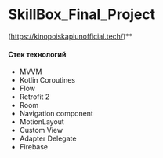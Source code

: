# SkillBox_Final_Project

(https://kinopoiskapiunofficial.tech/)**

#### Стек технологий
- MVVM
- Kotlin Coroutines
- Flow
- Retrofit 2
- Room
- Navigation component
- MotionLayout
- Custom View
- Adapter Delegate
- Firebase

